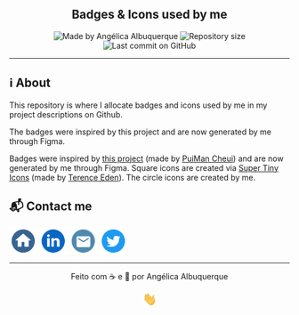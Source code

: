 <h2 align="center">
   Badges & Icons used by me
</h2>

<p align="center">
<img alt="Made by Angélica Albuquerque" src="https://img.shields.io/badge/made%20by-Angélica Albuquerque-%20?color=7777BB">
<img alt="Repository size" src="https://img.shields.io/github/repo-size/angelicaalbuquerque/badges-and-icons?color=7777BB">
<img alt="Last commit on GitHub" src="https://img.shields.io/github/last-commit/angelicaalbuquerque/badges-and-icons?color=7777BB">
</p>

---

## ℹ️ About

<p>
This repository is where I allocate badges and icons used by me in my project descriptions on Github.

The badges were inspired by this project and are now generated by me through Figma.

Badges were inspired by <a href="https://github.com/aleen42/badges" target="_blank">this project</a> (made by <a href="https://github.com/aleen42" target="_blank">PuiMan Cheui</a>) and are now generated by me through Figma. Square icons are created via <a href="https://github.com/edent/SuperTinyIcons" target="_blank">Super Tiny Icons</a> (made by <a href="https://github.com/edent/SuperTinyIcons" target="_blank">Terence Eden</a>). The circle icons are created by me.

## 📬 Contact me

<p align="left">
    <a href="https://www.frontangie.dev/" target="blank" style="text-decoration: none; color: unset;">
    <img align="center" src="https://raw.githubusercontent.com/angelicaalbuquerque/badges-and-icons/main/icons/circle/portfolio.svg" alt="frontangie.dev" height="50" width="50" />
  </a>
  <a href="https://linkedin.com/in/angelica-albuquerque/" target="blank" style="text-decoration: none; color: unset;">
    <img align="center" src="https://raw.githubusercontent.com/angelicaalbuquerque/badges-and-icons/main/icons/circle/linkedin.svg" alt="Linkedin" height="50" width="50" />
  </a>
  <a href="mailto:hi@frontangie.dev" target="blank" style="text-decoration: none;">
    <img align="center" src="https://raw.githubusercontent.com/angelicaalbuquerque/badges-and-icons/main/icons/circle/email.svg" alt="Email" height="50" width="50" />
  </a>
  <a href="https://twitter.com/frontangie" target="blank" style="text-decoration: none;">
    <img align="center" src="https://raw.githubusercontent.com/angelicaalbuquerque/badges-and-icons/main/icons/circle/twitter.svg" alt="Twitter" height="50" width="50" />
    </a>
</p>

---

<p align="center">
Feito com ☕ e 🖤 por Angélica Albuquerque
</p>

<p align="center">
<img src="https://raw.githubusercontent.com/angelicaalbuquerque/badges-and-icons/main/gif/hi.gif" width="25px"> 
</p>
